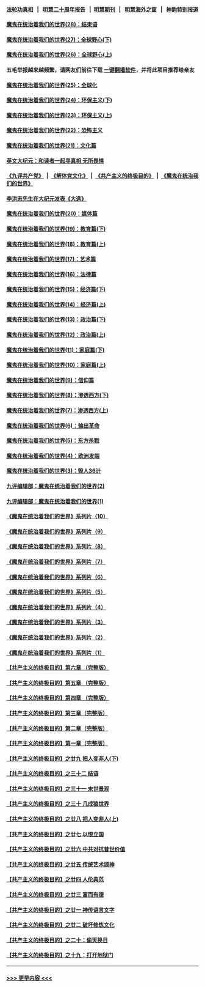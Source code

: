 #### [法轮功真相](https://github.com/gfw-breaker/truth/blob/master/README.md?t=0) &nbsp;&nbsp;|&nbsp;&nbsp; [明慧二十周年报告](https://github.com/gfw-breaker/mh-reports/blob/master/README.md?t=0) &nbsp;&nbsp;|&nbsp;&nbsp;[明慧期刊](https://github.com/gfw-breaker/mh-qikan) &nbsp;&nbsp;|&nbsp;&nbsp; [明慧海外之窗](https://github.com/gfw-breaker/mh-news/blob/master/README.md?t=0) &nbsp;&nbsp;|&nbsp;&nbsp; [神韵特别报道](https://github.com/gfw-breaker/mh-news/blob/master/shenyun.md?t=0)
#### [魔鬼在统治着我们的世界(28)：结束语](../pages/nsc422/n10936246.md?t=07081152) 
#### [魔鬼在统治着我们的世界(27)：全球野心(下)](../pages/nsc422/n10928319.md?t=07081152) 
#### [魔鬼在统治着我们的世界(26)：全球野心(上)](../pages/nsc422/n10900318.md?t=07081152) 
#### 五毛举报越来越频繁，请网友们前往下载 [一键翻墙软件](https://github.com/gfw-breaker/ssr-accounts)，并将此项目推荐给亲友
#### [魔鬼在统治着我们的世界(25)：全球化](../pages/nsc422/n10788205.md?t=07081152) 
#### [魔鬼在统治着我们的世界(24)：环保主义(下)](../pages/nsc422/n10695307.md?t=07081152) 
#### [魔鬼在统治着我们的世界(23)：环保主义(上)](../pages/nsc422/n10688613.md?t=07081152) 
#### [魔鬼在统治着我们的世界(22)：恐怖主义](../pages/nsc422/n10614727.md?t=07081152) 
#### [魔鬼在统治着我们的世界(21)：文化篇](../pages/nsc422/n10597706.md?t=07081152) 
#### [英文大纪元：和读者一起寻真相 无所畏惧](../pages/nsc422/n12542027.md?t=07081152) 
#### [《九评共产党》](https://github.com/begood0513/9ping.md/blob/master/README.md) &nbsp;|&nbsp; [《解体党文化》](../../../../jtdwh.md/blob/master/README.md)  &nbsp;|&nbsp; [《共产主义的终极目的》](../../../../gczydzjmd.md/blob/master/README.md) &nbsp;|&nbsp; [《魔鬼在统治我们的世界》](../../../../mgztzwmdsj.md/blob/master/README.md) 
#### [李洪志先生在大纪元发表《大选》](../pages/nsc422/n12534746.md?t=07081152) 
#### [魔鬼在统治着我们的世界(20)：媒体篇](../pages/nsc422/n10586579.md?t=07081152) 
#### [魔鬼在统治着我们的世界(19)：教育篇(下)](../pages/nsc422/n10564808.md?t=07081152) 
#### [魔鬼在统治着我们的世界(18)：教育篇(上)](../pages/nsc422/n10526970.md?t=07081152) 
#### [魔鬼在统治着我们的世界(17)：艺术篇](../pages/nsc422/n10499093.md?t=07081152) 
#### [魔鬼在统治着我们的世界(16)：法律篇](../pages/nsc422/n10485969.md?t=07081152) 
#### [魔鬼在统治着我们的世界(15)：经济篇(下)](../pages/nsc422/n10469975.md?t=07081152) 
#### [魔鬼在统治着我们的世界(14)：经济篇(上)](../pages/nsc422/n10457370.md?t=07081152) 
#### [魔鬼在统治着我们的世界(13)：政治篇(下)](../pages/nsc422/n10448270.md?t=07081152) 
#### [魔鬼在统治着我们的世界(12)：政治篇(上)](../pages/nsc422/n10444576.md?t=07081152) 
#### [魔鬼在统治着我们的世界(11)：家庭篇(下)](../pages/nsc422/n10440961.md?t=07081152) 
#### [魔鬼在统治着我们的世界(10)：家庭篇(上)](../pages/nsc422/n10435448.md?t=07081152) 
#### [魔鬼在统治着我们的世界(9)：信仰篇](../pages/nsc422/n10432159.md?t=07081152) 
#### [魔鬼在统治着我们的世界(8)：渗透西方(下)](../pages/nsc422/n10429603.md?t=07081152) 
#### [魔鬼在统治着我们的世界(7)：渗透西方(上)](../pages/nsc422/n10426013.md?t=07081152) 
#### [魔鬼在统治着我们的世界(6)：输出革命](../pages/nsc422/n10421536.md?t=07081152) 
#### [魔鬼在统治着我们的世界(5)：东方杀戮](../pages/nsc422/n10417707.md?t=07081152) 
#### [魔鬼在统治着我们的世界(4)：欧洲发端](../pages/nsc422/n10414890.md?t=07081152) 
#### [魔鬼在统治着我们的世界(3)：毁人36计](../pages/nsc422/n10411583.md?t=07081152) 
#### [九评编辑部：魔鬼在统治着我们的世界(2)](../pages/nsc422/n10410036.md?t=07081152) 
#### [九评编辑部：魔鬼在统治着我们的世界(1)](../pages/nsc422/n10406825.md?t=07081152) 
#### [《魔鬼在统治着我们的世界》系列片（10）](../pages/nsc422/n12292670.md?t=07081152) 
#### [《魔鬼在统治着我们的世界》系列片（9）](../pages/nsc422/n12290859.md?t=07081152) 
#### [《魔鬼在统治着我们的世界》系列片（8）](../pages/nsc422/n12287445.md?t=07081152) 
#### [《魔鬼在统治着我们的世界》系列片（7）](../pages/nsc422/n12283425.md?t=07081152) 
#### [《魔鬼在统治着我们的世界》系列片（6）](../pages/nsc422/n12282314.md?t=07081152) 
#### [《魔鬼在统治着我们的世界》系列片（5）](../pages/nsc422/n12281419.md?t=07081152) 
#### [《魔鬼在统治着我们的世界》系列片（4）](../pages/nsc422/n12274024.md?t=07081152) 
#### [《魔鬼在统治着我们的世界》系列片（3）](../pages/nsc422/n12271322.md?t=07081152) 
#### [《魔鬼在统治着我们的世界》系列片（2）](../pages/nsc422/n12269049.md?t=07081152) 
#### [《魔鬼在统治着我们的世界》系列片（1）](../pages/nsc422/n12267575.md?t=07081152) 
#### [【共产主义的终极目的】第六章 （完整版）](../pages/nsc422/n11428913.md?t=07081152) 
#### [【共产主义的终极目的】第五章 （完整版）](../pages/nsc422/n11428912.md?t=07081152) 
#### [【共产主义的终极目的】第四章 （完整版）](../pages/nsc422/n11428907.md?t=07081152) 
#### [【共产主义的终极目的】第三章（完整版）](../pages/nsc422/n11428848.md?t=07081152) 
#### [【共产主义的终极目的】第二章（完整版）](../pages/nsc422/n11428831.md?t=07081152) 
#### [【共产主义的终极目的】第一章（完整版）](../pages/nsc422/n11417651.md?t=07081152) 
#### [【共产主义的终极目的】之廿九 把人变非人(下)](../pages/nsc422/n11344140.md?t=07081152) 
#### [【共产主义的终极目的】之三十二 结语](../pages/nsc422/n11360535.md?t=07081152) 
#### [【共产主义的终极目的】之三十一 末世景观](../pages/nsc422/n11351129.md?t=07081152) 
#### [【共产主义的终极目的】之三十 几成狼世界](../pages/nsc422/n11348280.md?t=07081152) 
#### [【共产主义的终极目的】之廿八 把人变非人(上)](../pages/nsc422/n11340492.md?t=07081152) 
#### [【共产主义的终极目的】之廿七 以恨立国](../pages/nsc422/n11336944.md?t=07081152) 
#### [【共产主义的终极目的】之廿六 中共对抗普世价值](../pages/nsc422/n11324785.md?t=07081152) 
#### [【共产主义的终极目的】之廿五 传统艺术颂神](../pages/nsc422/n11296396.md?t=07081152) 
#### [【共产主义的终极目的】之廿四 人伦典范](../pages/nsc422/n11296397.md?t=07081152) 
#### [【共产主义的终极目的】之廿三 富而有德](../pages/nsc422/n11283598.md?t=07081152) 
#### [【共产主义的终极目的】之廿一 神传语言文字](../pages/nsc422/n11263265.md?t=07081152) 
#### [【共产主义的终极目的】之廿二 破坏修炼文化](../pages/nsc422/n11245728.md?t=07081152) 
#### [【共产主义的终极目的】之二十：偷天换日](../pages/nsc422/n11238846.md?t=07081152) 
#### [【共产主义的终极目的】之十九：打开地狱门](../pages/nsc422/n11206376.md?t=07081152) 

----
#### [ >>> 更早内容 <<< ](../indexes/nsc422-earlier.md)
